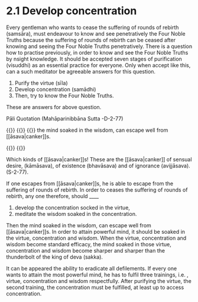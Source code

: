 # 2.1 Develop concentration

Every gentleman who wants to cease the suffering of rounds of rebirth (samsāra), must endeavour to know and see penetratively the Four Noble Truths because the suffering of rounds of rebirth can be ceased after knowing and seeing the Four Noble Truths penetratively.
 There is a question how to practise previously, in order to know and see the Four Noble Truths by nsight knowledge.
 It should be accepted seven stages of purification (visuddhi) as an essential practice for everyone.
 Only when accept like this, can a such meditator be agreeable answers for this question.

1.  Purify the virtue (sīla)
2.  Develop concentration (samādhi)
3.  Then, try to know the Four Noble Truths.

These are answers for above question.

Pāli Quotation (Mahāparinibbāna Sutta -D-2-77)

{{}}
{{}}
{{}}
the mind soaked in the wisdom, can escape well from  [[āsava|canker]]s.

{{}}
{{}}

Which kinds of [[āsava|canker]]s! These are the [[āsava|canker]] of sensual desire, (kāmāsava), of existence (bhavāsava) and of ignorance (avijjāsava).  (S-2-77).

If one escapes from [[āsava|canker]]s, he is able to escape from the suffering of rounds of rebirth.
 In order to ceases the suffering of rounds of rebirth, any one therefore, should ____

1.  develop the concentration socked in the virtue,
2.  meditate the wisdom soaked in the concentration.

Then the mind soaked in the wisdom, can escape well from [[āsava|canker]]s.
 In order to attain powerful mind, it should be soaked in the virtue, concentration and wisdom.
 When the virtue, concentration and wisdom become standard efficacy, the mind soaked in those virtue, concentration and wisdom become sharper and sharper than the thunderbolt of the king of deva (sakka).

It can be appeared the ability to eradicate all defilements.
 If every one wants to attain the most powerful mind, he has to fulfil three trainings, i.e. , virtue, concentration and wisdom respectfully.
 After purifying the virtue, the second training, the concentration must be fulfilled, at least up to access concentration.

 